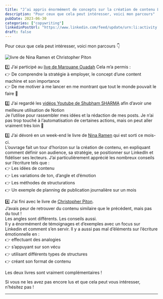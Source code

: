 ```yaml
---
title: "J’ai appris énormément de concepts sur la création de contenu LinkedIn ses dernières semaines !"
description: "Pour ceux que cela peut intéresser, voici mon parcours"
pubDate: 2023-06-30
categories: ["copywriting"]
linkedinPostUrl: "https://www.linkedin.com/feed/update/urn:li:activity:7077898488407040000/"
draft: false
---
```


Pour ceux que cela peut intéresser, voici mon parcours 👇    

![livre de Nina Ramen et Christopher Piton](/images/blog/2023/06/nina-ramen-christopher-piton.png)

1️⃣ J’ai participé au [live de Marouane Ouadah](https://www.linkedin.com/events/7065675968618590208/)
Cela m’a permis  :  
👉 De comprendre la stratégie à employer, le concept d’une content machine et son importance  
👉 De me motiver à me lancer en me montrant que tout le monde pouvait le faire 💪

2️⃣ J’ai regardé les [vidéos Youtube de Shubham SHARMA](https://youtube.com/playlist?list=PLUULu5_LYAtue5_6y32aEbfzwm5SbAOo4&si=bVA-rM27w2TdDXQq) afin d’avoir une meilleure utilisation de Notion  
Je l’utilise pour rassembler mes idées et la rédaction de mes posts. Je n’ai pas trop touché à l’automatisation de certaines actions, mais on peut aller vraiment très loin 🚀

3️⃣ J’ai dévoré en un week-end le livre de [Nina Ramen](https://www.amazon.fr/Copywriting-pour-entrepreneurs-ind%C3%A9pendants-transformer/dp/2416010107/ref=nosim?tag=fabiensalles-21) qui est sorti ce mois-ci.  
L’ouvrage fait un tour d’horizon sur la création de contenu, en expliquant comment définir son audience, sa stratégie, se positionner sur LinkedIn et fidéliser ses lecteurs. J’ai particulièrement apprécié les nombreux conseils sur l’écriture tels que :  
👉 Les idées de contenu  
👉 Les variations de ton, d’angle et d’émotion  
👉 Les méthodes de structurations  
👉 Un exemple de planning de publication journalière sur un mois

4️⃣ J’ai fini avec le livre de [Christopher Piton](https://www.amazon.fr/LinkedIn-stratégie-marketing-réputation-prospects/dp/2416000853/ref=nosim?tag=fabiensalles-21).  
J’avais peur de retrouver du contenu similaire que le précédent, mais pas du tout !  
Les angles sont différents. Les conseils aussi.  
Il y a énormément de témoignages et d’exemples avec un focus sur Linkedin et comment s’en servir.
Il y a aussi pas mal d’éléments sur l’écriture émotionnelle en :  
👉 effectuant des analogies  
👉 s’appuyant sur son vécu  
👉 utilisant différents types de structures  
👉 créant son format de contenu

Les deux livres sont vraiment complémentaires !

Si vous ne les avez pas encore lus et que cela peut vous intéresser, n’hésitez pas !

---